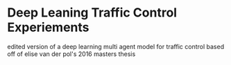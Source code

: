 # Deep Leaning Traffic Control Experiements
 edited version of a deep learning multi agent model for traffic control based off of elise van der pol's 2016 masters thesis
